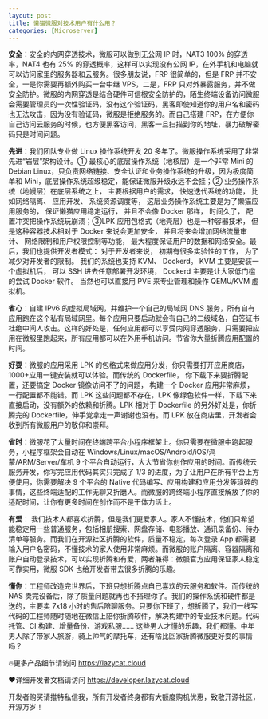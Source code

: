 ```yaml
---
layout: post
title: 懒猫微服对技术用户有什么用？
categories: [Microserver]
---
```


**安全**：安全的内网穿透技术，微服可以做到无公网 IP 时，NAT3 100% 的穿透率，NAT4 也有 25% 的穿透概率，这样可以实现没有公网 IP，在外手机和电脑就可以访问家里的服务器和云服务。很多朋友说，FRP 很简单的，但是 FRP 并不安全，一是你需要再额外购买一台中继 VPS，二是，FRP 只对外暴露服务，并不做安全防护。微服的内网穿透是结合硬件可信根安全防护的，陌生终端设备访问微服会需要管理员的一次性验证码，没有这个验证码，黑客即使知道你的用户名和密码也无法攻击，因为没有验证码，微服是拒绝服务的。而自己搭建 FRP，在方便你自己访问云服务的时候，也方便黑客访问，黑客一旦扫描到你的地址，暴力破解密码只是时间问题。

**先进**：我们团队专业做 Linux 操作系统开发 20 多年了。微服操作系统采用了非常先进“岩层”架构设计。① 最核心的底层操作系统（地核层）是一个非常 Mini 的 Debian Linux，只负责网络链接、安全认证和业务操作系统的升级，因为极度简单和 Mini，底层操作系统超级稳定，能保证微服升级永远不会挂；② 业务操作系统（地幔层）在底层系统之上， 主要根据用户的需求， 快速迭代系统的功能， 比如网络隔离、 应用开发、 系统资源调度等， 这层业务操作系统主要是为了懒猫应用服务的， 保证懒猫应用稳定运行， 并且不会像 Docker 那样， 时间久了， 配置冲突把操作系统玩崩溃；③LPK 应用包格式（地壳层）也是一种容器技术， 但是这种容器技术相对于 Docker 来说会更加安全， 并且将来会增加网络流量审计、 网络限制和用户权限控制等功能， 最大程度保证用户的数据和网络安全。最后，我们也提供开发者模式： 对于开发者来说， 初期有很多实验性的工作， 为了减少对开发者的限制。 我们的系统也支持 KVM、 Dockerd。 KVM 主要是安装一个虚拟机后， 可以 SSH 进去任意部署开发环境， Dockerd 主要是让大家低门槛的尝试 Docker 软件。 当然也可以直接用 PVE 来专业管理和操作 QEMU/KVM 虚拟机。

**省心**：自建 IPv6 的虚拟局域网，并维护一个自己的局域网 DNS 服务，所有自有应用跑在这个私有局域网里。每个应用只要启动就会有自己的二级域名，自签证书杜绝中间人攻击。这样的好处是，任何应用都可以享受内网穿透服务，只需要把应用在微服里跑起来，所有应用都可以在外用手机访问。节省你大量折腾应用配置的时间。

**好耍**：微服的应用采用 LPK 的包格式来做应用分发，你只需要打开应用商店，1000+应用一键安装就可以体验。而传统的 Dockerfile， 你下载下来要折腾配置，还要搞定 Docker 镜像访问不了的问题， 构建一个 Docker 应用非常麻烦，一行配置都不能错。而 LPK 这些问题都不存在，LPK 像绿色软件一样，下载下来直接启动，没有额外的依赖和折腾。LPK 相对于 Dockerfile 的另外好处是，你折腾完的 Dockerfile，伸手党拿走一声谢谢也没有。而 LPK 放在商店里，开发者会收到所有微服用户的敬仰和崇拜。

**省时**：微服花了大量时间在终端跨平台小程序框架上。你只需要在微服中跑起服务，小程序框架会自动在 Windows/Linux/macOS/Android/iOS/鸿蒙/ARM/Server/车机 9 个平台自动运行，大大节省你创作应用的时间。而传统云服务开发，你写完应用代码其实只完成了 1/3 的进度，为了让用户在所有平台上方便使用，你需要解决 9 个平台的 Native 代码编写、应用构建和应用分发等琐碎的事情，这些终端适配的工作无聊又折磨人。而微服的跨终端小程序直接解放了你的适配时间，让你有更多时间在创作而不是干体力活上。

**有爱**： 我们技术人都喜欢折腾，但是我们更爱家人。家人不懂技术，他们只希望能稳定用一些普通服务，包括相册搜索、网盘存储、电影播放、通讯录备份、待办清单等服务。而我们在开源社区折腾的软件，质量不稳定，每次登录 App 都需要输入用户名密码，不懂技术的家人使用非常麻烦。而微服的账户隔离、容器隔离和账户自动登录技术，可以实现折腾和有爱，两者兼得：微服官方应用保证家人稳定可靠实用，微服 SDK 也给开发者带去很多折腾的乐趣。

**懂你**：工程师改造完世界后，下班只想折腾点自己喜欢的云服务和软件。而传统的 NAS 卖完设备后，除了质量问题就再也不搭理你了。我们的操作系统和硬件都是送的，主要卖 7x18 小时的售后陪聊服务。只要你下班了，想折腾了，我们一线写代码的工程师随时随地在微信上陪你折腾软件，解决构建中的专业技术问题。代码托管、CI 构建、增量备份、游戏私服...... 这些男人才懂的乐趣，我们都懂。中年男人除了带家人旅游，骑上帅气的摩托车，还有啥比回家折腾微服更好耍的事情吗？

🔥更多产品细节请访问 https://lazycat.cloud

♥️详细开发者文档请访问 https://developer.lazycat.cloud

开发者购买请推特私信我，所有开发者终身都有大额度购机优惠，致敬开源社区，开源万岁！
